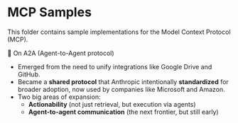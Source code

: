 # MCP Samples

This folder contains sample implementations for the Model Context Protocol (MCP).

🧰 On A2A (Agent-to-Agent protocol)
* Emerged from the need to unify integrations like Google Drive and GitHub.
* Became a **shared protocol** that Anthropic intentionally **standardized** for broader adoption, now used by companies like Microsoft and Amazon.
* Two big areas of expansion:
  * **Actionability** (not just retrieval, but execution via agents)
  * **Agent-to-agent communication** (the next frontier, but still early)

